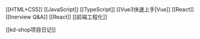 [[HTML+CSS]]
[[JavaScript]]
[[TypeScript]]
[[Vue3快速上手|Vue]]
[[React]]
[[Inerview Q&A]]
[[React]]
[[前端工程化]]

[[kd-shop项目日记]]
